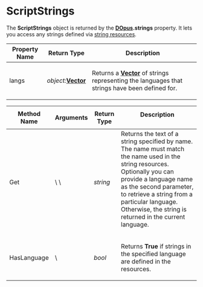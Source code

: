 # ScriptStrings

The **ScriptStrings** object is returned by the **[DOpus](dopus.md).strings** property. It lets you access any strings defined via [string resources](/Manual/scripting/resources/string_resources.md).  

<table>
<thead><tr><th>
Property Name</th><th>
Return Type</th><th>
Description
</th></tr></thead><tbody><tr><td>
langs</td><td>

*object:***[Vector](vector.md)**</td><td>

Returns a **[Vector](vector.md)** of strings representing the languages that strings have been defined for.
</td></tr></tbody>
</table>

<table>
<thead><tr><th>
Method Name</th><th>

**Arguments**</th><th>
Return Type</th><th>
Description
</th></tr></thead><tbody><tr><td>
Get</td><td>
\<string:name\>  
\<string:language\></td><td>

*string*</td><td>
Returns the text of a string specified by name. The name must match the name used in the string resources.  
Optionally you can provide a language name as the second parameter, to retrieve a string from a particular language. Otherwise, the string is returned in the current language.
</td></tr><tr><td>
HasLanguage</td><td>
\<string:language\></td><td>

*bool*</td><td>

Returns **True** if strings in the specified language are defined in the resources.
</td></tr></tbody>
</table>

